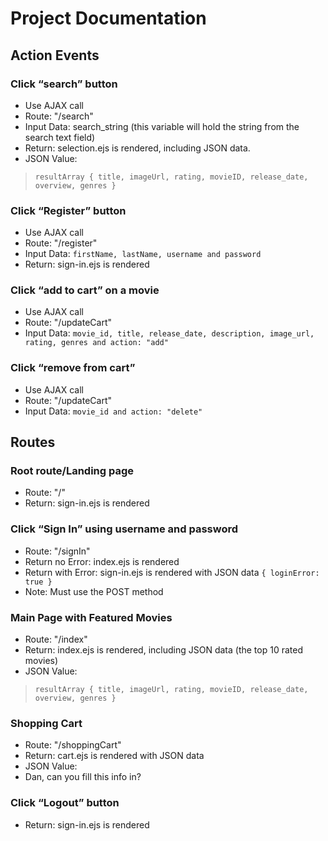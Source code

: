 # Project Documentation

## Action Events

### Click “search” button
* Use AJAX call
* Route: "/search"
* Input Data: search_string (this variable will hold the string from the search text field)
* Return: selection.ejs is rendered, including JSON data.
* JSON Value: 
>`resultArray { title, imageUrl, rating, movieID, release_date, overview, genres }`

### Click “Register” button
* Use AJAX call
* Route: "/register"
* Input Data: `firstName, lastName, username and password`
* Return: sign-in.ejs is rendered 

### Click “add to cart” on a movie
* Use AJAX call
* Route: "/updateCart"
* Input Data: `movie_id, title, release_date, description, image_url, rating, genres and action: "add"`

### Click “remove from cart”
* Use AJAX call
* Route: "/updateCart"
* Input Data: `movie_id and action: "delete"`



## Routes 

### Root route/Landing page
* Route: "/"
* Return: sign-in.ejs is rendered

### Click “Sign In” using username and password
* Route: "/signIn"
* Return no Error: index.ejs is rendered
* Return with Error: sign-in.ejs is rendered with JSON data `{ loginError: true }`
* Note: Must use the POST method

### Main Page with Featured Movies
* Route: "/index"
* Return: index.ejs is rendered, including JSON data (the top 10 rated movies)
* JSON Value:
>`resultArray { title, imageUrl, rating, movieID, release_date, overview, genres }`

### Shopping Cart 
* Route: "/shoppingCart"
* Return: cart.ejs is rendered with JSON data
* JSON Value:
* Dan, can you fill this info in?

### Click “Logout” button
* Return: sign-in.ejs is rendered




